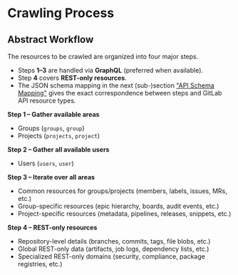 # Crawling Process

## Abstract Workflow

The resources to be crawled are organized into four major steps.
- Steps **1–3** are handled via **GraphQL** (preferred when available).
- Step **4** covers **REST-only resources**.
- The JSON schema mapping in the next (sub-)section ["API Schema Mapping"](#api-schema-mapping) gives the exact correspondence between steps and GitLab API resource types.

**Step 1 – Gather available areas**
- Groups (`groups`, `group`)
- Projects (`projects`, `project`)

**Step 2 – Gather all available users**
- Users (`users`, `user`)

**Step 3 – Iterate over all areas**
- Common resources for groups/projects (members, labels, issues, MRs, etc.)
- Group-specific resources (epic hierarchy, boards, audit events, etc.)
- Project-specific resources (metadata, pipelines, releases, snippets, etc.)

**Step 4 – REST-only resources**
- Repository-level details (branches, commits, tags, file blobs, etc.)
- Global REST-only data (artifacts, job logs, dependency lists, etc.)
- Specialized REST-only domains (security, compliance, package registries, etc.)